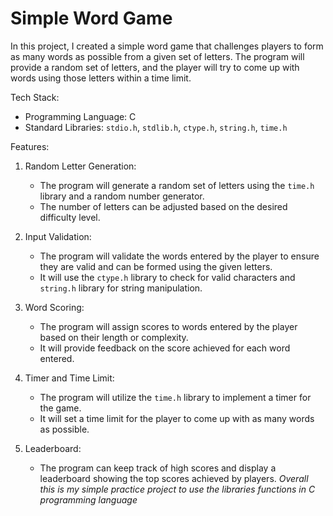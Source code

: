 # Simple Word Game

In this project, I created a simple word game that challenges players to form as many words as possible from a given set of letters. The program will provide a random set of letters, and the player will try to come up with words using those letters within a time limit.

Tech Stack:

- Programming Language: C
- Standard Libraries: `stdio.h`, `stdlib.h`, `ctype.h`, `string.h`, `time.h`

Features:

1. Random Letter Generation:
   - The program will generate a random set of letters using the `time.h` library and a random number generator.
   - The number of letters can be adjusted based on the desired difficulty level.

2. Input Validation:
   - The program will validate the words entered by the player to ensure they are valid and can be formed using the given letters.
   - It will use the `ctype.h` library to check for valid characters and `string.h` library for string manipulation.

3. Word Scoring:
   - The program will assign scores to words entered by the player based on their length or complexity.
   - It will provide feedback on the score achieved for each word entered.

4. Timer and Time Limit:
   - The program will utilize the `time.h` library to implement a timer for the game.
   - It will set a time limit for the player to come up with as many words as possible.

5. Leaderboard:
   - The program can keep track of high scores and display a leaderboard showing the top scores achieved by players.
_Overall this is my simple practice project to use the libraries functions in C programming language_
